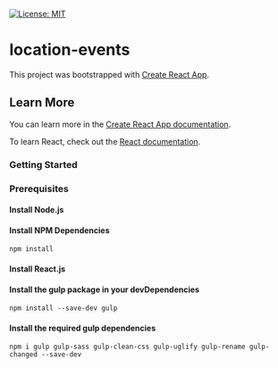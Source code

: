 [![License: MIT](https://img.shields.io/badge/License-MIT-yellow.svg)](https://opensource.org/licenses/MIT)

# location-events

This project was bootstrapped with [Create React App](https://github.com/facebook/create-react-app).

## Learn More

You can learn more in the [Create React App documentation](https://facebook.github.io/create-react-app/docs/getting-started).

To learn React, check out the [React documentation](https://reactjs.org/).

### Getting Started

### Prerequisites

#### Install Node.js

#### Install NPM Dependencies
```
npm install
```
#### Install React.js

#### Install the gulp package in your devDependencies
```
npm install --save-dev gulp
```
#### Install the required gulp dependencies
```
npm i gulp gulp-sass gulp-clean-css gulp-uglify gulp-rename gulp-changed --save-dev
```
